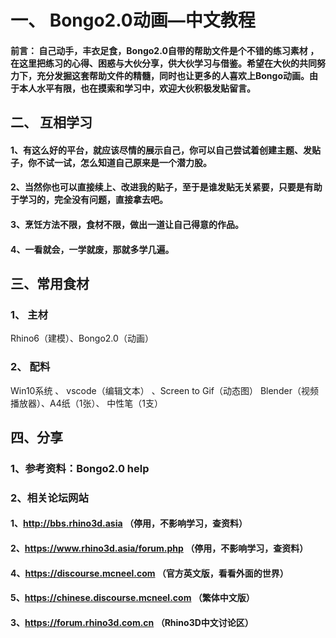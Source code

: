 
# 一、 Bongo2.0动画—中文教程

#### 前言： 自己动手，丰衣足食，Bongo2.0自带的帮助文件是个不错的练习素材 ，在这里把练习的心得、困惑与大伙分享，供大伙学习与借鉴。希望在大伙的共同努力下，充分发掘这套帮助文件的精髓，同时也让更多的人喜欢上Bongo动画。由于本人水平有限，也在摸索和学习中，欢迎大伙积极发贴留言。

## 二、 互相学习
#### 1、有这么好的平台，就应该尽情的展示自己，你可以自己尝试着创建主题、发贴子，你不试一试，怎么知道自己原来是一个潜力股。
#### 2、当然你也可以直接续上、改进我的贴子，至于是谁发贴无关紧要，只要是有助于学习的，完全没有问题，直接拿去吧。
#### 3、烹饪方法不限，食材不限，做出一道让自己得意的作品。
#### 4、一看就会，一学就废，那就多学几遍。

## 三、常用食材 
### 1、  主材
Rhino6（建模）、Bongo2.0（动画）

### 2、 配料
 Win10系统 、 vscode（编辑文本） 、Screen to Gif（动态图）
 Blender（视频播放器）、A4纸（1张）、 中性笔（1支） 
 
## 四、分享
### 1、参考资料：Bongo2.0 help
### 2、相关论坛网站
#### 1、http://bbs.rhino3d.asia （停用，不影响学习，查资料）
#### 2、https://www.rhino3d.asia/forum.php （停用，不影响学习，查资料）
#### 4、https://discourse.mcneel.com （官方英文版，看看外面的世界）
#### 5、https://chinese.discourse.mcneel.com （繁体中文版）
#### 3、https://forum.rhino3d.com.cn     （Rhino3D中文讨论区）
